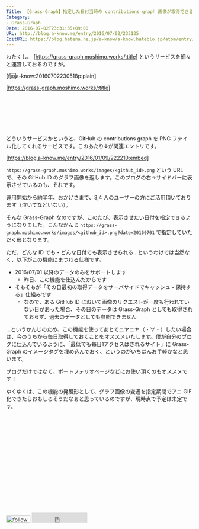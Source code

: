 ```yaml
---
Title: 【Grass-Graph】指定した日付当時の contributions graph 画像が取得できるようになりました
Category:
- Grass-Graph
Date: 2016-07-02T23:31:35+09:00
URL: http://blog.a-know.me/entry/2016/07/02/233135
EditURL: https://blog.hatena.ne.jp/a-know/a-know.hateblo.jp/atom/entry/6653812171403687216
---
```


わたくし、 [https://grass-graph.moshimo.works/:title] というサービスを細々と運営しておるのですが。



[f:id:a-know:20160702230518p:plain]

[https://grass-graph.moshimo.works/:title]


<!-- more -->



<script async src="//pagead2.googlesyndication.com/pagead/js/adsbygoogle.js"></script>
<!-- article-top -->
<ins class="adsbygoogle"
     style="display:inline-block;width:728px;height:90px"
     data-ad-client="ca-pub-3463034538369189"
     data-ad-slot="8367620130"></ins>
<script>
(adsbygoogle = window.adsbygoogle || []).push({});
</script>




どういうサービスかというと、GitHub の contributions graph を PNG ファイル化してくれるサービスです。このあたり↓が関連エントリです。




[https://blog.a-know.me/entry/2016/01/09/222210:embed]




`https://grass-graph.moshimo.works/images/<github_id>.png` という URL で、その GitHub ID のグラフ画像を返します。このブログの右→サイドバーに表示させているのも、それです。


運用開始から約半年、おかげさまで、3,4 人のユーザーの方にご活用頂いております（泣いてなどいない）。


そんな Grass-Graph なのですが、このたび、表示させたい日付を指定できるようになりました。こんなかんじ `https://grass-graph.moshimo.works/images/<github_id>.png?date=20160701` で指定していただく形となります。


ただ、どんな ID でも・どんな日付でも表示させられる...というわけでは当然なく、以下がこの機能にまつわる仕様です。


* 2016/07/01 以降のデータのみをサポートします
    * 昨日、この機能を仕込んだからです
* そもそもが「その日最初の取得データをサーバサイドでキャッシュ・保持する」仕組みです
    * なので、ある GitHub ID において画像のリクエストが一度も行われていない日があった場合、その日のデータは Grass-Graph としても取得されておらず、過去のデータとしても参照できません


...というかんじのため、この機能を使ってあとでニヤニヤ（・∀・）したい場合は、今のうちから毎日取得しておくことをオススメいたします。僕が自分のブログに仕込んでいるように、「最低でも毎日1アクセスはされるサイト」に Grass-Graph のイメージタグを埋め込んでおく、というのがいちばんお手軽かなと思います。

ブログだけではなく、ポートフォリオページなどにお使い頂くのもオススメです！


ゆくゆくは、この機能の発展形として、グラフ画像の変遷を指定期間でアニ GIF 化できたらおもしろそうだなぁと思っているのですが、現時点で予定は未定です。


<script async src="//pagead2.googlesyndication.com/pagead/js/adsbygoogle.js"></script>
<!-- article-bottom2 -->
<ins class="adsbygoogle"
     style="display:inline-block;width:300px;height:250px"
     data-ad-client="ca-pub-3463034538369189"
     data-ad-slot="5274552934"></ins>
<script>
(adsbygoogle = window.adsbygoogle || []).push({});
</script>


<div>
<a href='http://cloud.feedly.com/#subscription%2Ffeed%2Fhttp%3A%2F%2Fblog.a-know.me%2Ffeed'  target='blank'><img id='feedlyFollow' src='http://s3.feedly.com/img/follows/feedly-follow-rectangle-volume-small_2x.png' alt='follow us in feedly' width='65' height='20'></a>

<iframe src="http://blog.hatena.ne.jp/a-know/a-know.hateblo.jp/subscribe/iframe" allowtransparency="true" frameborder="0" scrolling="no" width="150" height="28"></iframe>
</div>
